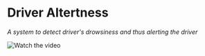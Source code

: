 # Driver Altertness
*A system to detect driver's drowsiness and thus alerting the driver*

![Watch the video](https://github.com/shivamsansare/DriverAltertness/blob/master/Screenshots/DriverAlertness1.gif)

